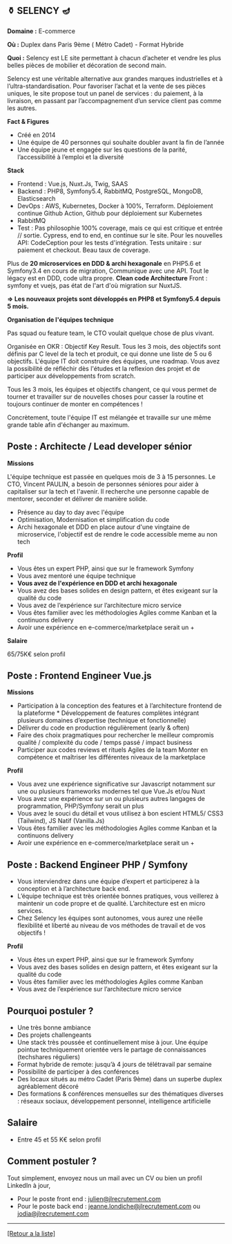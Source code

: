 ## ⚱️ SELENCY 🪔

**Domaine :** E-commerce 

**Où :**  Duplex dans Paris 9ème ( Métro Cadet) - Format Hybride

**Quoi :** Selency est LE site permettant à chacun d’acheter et vendre les plus belles pièces de mobilier et décoration de second main.

Selency est une véritable alternative aux grandes marques industrielles et à l’ultra-standardisation. Pour favoriser l’achat et la vente de ses pièces uniques, le site propose tout un panel de services : du paiement, à la livraison, en passant par l’accompagnement d’un service client pas comme les autres.

**Fact & Figures**

* Créé en 2014
* Une équipe de 40 personnes qui souhaite doubler avant la fin de l’année
* Une équipe jeune et engagée sur les questions de la parité, l’accessibilité à l’emploi et la diversité

**Stack**

* Frontend : Vue.js, Nuxt.Js, Twig, SAAS
* Backend : PHP8, Symfony5.4, RabbitMQ, PostgreSQL, MongoDB, Elasticsearch
* DevOps : AWS, Kubernetes,  Docker à 100%, Terraform. Déploiement continue Github Action, Github pour déploiement sur Kubernetes
* RabbitMQ
* Test : Pas philosophie 100% coverage, mais ce qui est critique et entrée // sortie. Cypress, end to end, en continue sur le site. Pour les nouvelles API: CodeCeption pour les tests d'intégration. Tests unitaire : sur paiement et checkout. Beau taux de coverage.

Plus de **20 microservices en DDD & archi hexagonale** en PHP5.6 et Symfony3.4 en cours de migration, Communique avec une API.
Tout le légacy est en DDD, code ultra propre. **Clean code Architecture**
Front : symfony et vuejs, pas état de l'art d'où migration sur NuxtJS.

**=> Les nouveaux projets sont développés en PHP8 et Symfony5.4 depuis 5 mois.**

**Organisation de l'équipes technique**

Pas squad ou feature team, le CTO voulait quelque chose de plus vivant. 

Organisée en OKR : Objectif Key Result. Tous les 3 mois, des objectifs sont définis par C level de la tech et produit, ce qui donne une liste de 5 ou 6 objectifs. L'équipe IT doit construire des équipes, une roadmap. Vous avez la possibilité de réfléchir dès l'études et la reflexion des projet et de  participer aux développements from scratch.

Tous les 3 mois, les équipes et objectifs changent, ce qui vous permet de tourner et travailler sur de nouvelles choses pour casser la routine et toujours continuer de monter en compétences ! 

Concrètement, toute l'équipe IT est mélangée et travaille sur une même grande table afin d'échanger au maximum. 

## Poste : Architecte / Lead developer sénior

**Missions**

L'équipe technique est passée en quelques mois de 3 à 15 personnes. Le CTO, Vincent PAULIN, a besoin de personnes séniores pour aider à capitaliser sur la tech et l'avenir. Il recherche une personne capable de mentorer, seconder et délivrer de manière solide.

* Présence au day to day avec l'équipe
* Optimisation, Modernisation et simplification du code
* Archi hexagonale et DDD en place autour d'une vingtaine de microservice, l'objectif est de rendre le code accessible meme au non tech

**Profil**

* Vous êtes un expert PHP, ainsi que sur le framework Symfony
* Vous avez mentoré une équipe technique
* **Vous avez de l'expérience en DDD et archi hexagonale**
* Vous avez des bases solides en design pattern, et êtes exigeant sur la qualité du code
* Vous avez de l’expérience sur l’architecture micro service 
* Vous êtes familier avec les méthodologies Agiles comme Kanban et la continuons delivery
* Avoir une expérience en e-commerce/marketplace serait un +

**Salaire**

65/75K€ selon profil


## Poste : Frontend Engineer Vue.js

**Missions**

* Participation à la conception des features et à l’architecture frontend de la plateforme * Développement de features complètes intégrant plusieurs domaines d’expertise (technique et fonctionnelle)
* Délivrer du code en production régulièrement (early & often)
* Faire des choix pragmatiques pour rechercher le meilleur compromis qualité / complexité du code / temps passé / impact business
* Participer aux codes reviews et rituels Agiles de la team
Monter en compétence et maîtriser les différentes niveaux de la marketplace

**Profil**

* Vous avez une expérience significative sur Javascript notamment sur une ou plusieurs frameworks modernes tel que Vue.Js et/ou Nuxt
* Vous avez une expérience sur un ou plusieurs autres langages de programmation, PHP/Symfony serait un plus
* Vous avez le souci du détail et vous utilisez à bon escient HTML5/ CSS3 (Tailwind), JS Natif (Vanilla.Js) 
* Vous êtes familier avec les méthodologies Agiles comme Kanban et la continuons delivery
* Avoir une expérience en e-commerce/marketplace serait un +


## Poste : Backend Engineer PHP / Symfony 

* Vous interviendrez dans une équipe d’expert et participerez à la conception et à l’architecture back end. 
* L’équipe technique est très orientée bonnes pratiques, vous veillerez à maintenir un code propre et de qualité. L’architecture est en micro services. 
* Chez Selency les équipes sont autonomes, vous aurez une réelle flexibilité et liberté au niveau de vos méthodes de travail et de vos objectifs ! 

**Profil**

* Vous êtes un expert PHP, ainsi que sur le framework Symfony
* Vous avez des bases solides en design pattern, et êtes exigeant sur la qualité du code
* Vous êtes familier avec les méthodologies Agiles comme Kanban
* Vous avez de l’expérience sur l’architecture micro service 

## Pourquoi postuler ?

* Une très bonne ambiance
* Des projets challengeants 
* Une stack très poussée et continuellement mise à jour. Une équipe pointue techniquement orientée vers le partage de connaissances (techshares réguliers)
* Format hybride de remote: jusqu’à 4 jours de télétravail par semaine
* Possibilité de participer à des conférences
* Des locaux situés au métro Cadet (Paris 9ème) dans un superbe duplex agréablement décoré 
* Des formations & conférences mensuelles sur des thématiques diverses : réseaux sociaux, développement personnel, intelligence artificielle

## Salaire 

* Entre 45 et 55 K€ selon profil 

## Comment postuler ? 

Tout simplement, envoyez nous un mail avec un CV ou bien un profil LinkedIn à jour, 
* Pour le poste front end : julien@jlrecrutement.com 
* Pour le poste back end : jeanne.londiche@jlrecrutement.com ou jodia@jlrecrutement.com


----
<a href="https://github.com/jlondiche/job-board-php/blob/master/README.md">[Retour a la liste]</a>
